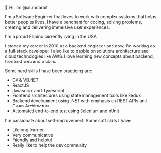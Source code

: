 👋 Hi, I’m @allancarait

I'm a Software Engineer that loves to work with complex systems that helps better peoples lives. I have a penchant for coding, solving problems, creating and delivering immersive user experiences. 

I'm a proud Filipino currently living in the USA. 

I started my career in 2010 as a backend engineer and now, I'm working as a full-stack developer. I also like to dabble on solutions architecture and cloud technologies like AWS. I love learning new concepts about backend, frontend web and mobile.

Some hard skills I have been practicing are: 

- C# & VB.NET
- ReactJS 
- Javascript and Typescript
- Frontend architectures using state management tools like Redux
- Backend development using .NET with emphasis on REST APIs and Clean Architecture
- Automated end-to-end test using Selenium and nUnit

I'm passionate about self-improvement. Some soft skills I have:

- Lifelong learner
- Very communicative
- Friendly and helpful
- Really like to help the dev community
